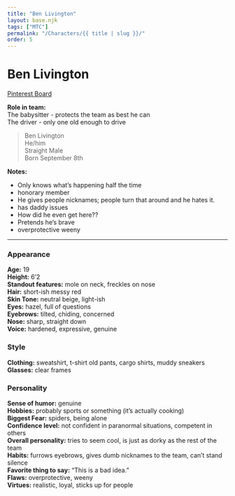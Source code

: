 ```yaml
---
title: "Ben Livington"
layout: base.njk
tags: ["MTC"]
permalink: "/Characters/{{ title | slug }}/"
order: 5
---
```


# Ben Livington

<a href="https://www.pinterest.com/iamizzyhome/oc-ben/" target="_blank">Pinterest Board</a>

**Role in team:**\
The babysitter - protects the team as best he can\
The driver - only one old enough to drive

> Ben Livington\
> He/him\
> Straight Male\
> Born September 8th

**Notes:**

- Only knows what’s happening half the time
- honorary member
- He gives people nicknames; people turn that around and he hates it.
- has daddy issues
- How did he even get here??
- Pretends he’s brave
- overprotective weeny

---

### Appearance

**Age:** 19\
**Height:** 6’2\
**Standout features:** mole on neck, freckles on nose\
**Hair:** short-ish messy red\
**Skin Tone:** neutral beige, light-ish\
**Eyes:** hazel, full of questions\
**Eyebrows:** tilted, chiding, concerned\
**Nose:** sharp, straight down\
**Voice:** hardened, expressive, genuine

### Style

**Clothing:** sweatshirt, t-shirt old pants, cargo shirts, muddy sneakers\
**Glasses:** clear frames

### Personality

**Sense of humor:** genuine\
**Hobbies:** probably sports or something (it’s actually cooking)\
**Biggest Fear:** spiders, being alone\
**Confidence level:** not confident in paranormal situations, competent in others\
**Overall personality:** tries to seem cool, is just as dorky as the rest of the team\
**Habits:** furrows eyebrows, gives dumb nicknames to the team, can’t stand silence\
**Favorite thing to say:** “This is a bad idea.”\
**Flaws:** overprotective, weeny\
**Virtues:** realistic, loyal, sticks up for people
